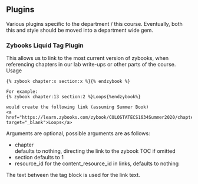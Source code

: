 ## Plugins

Various plugins specific to the department / this course. Eventually, both this and style should
be moved into a department wide gem. 


### Zybooks Liquid Tag Plugin

This allows us to link to the most current version of zybooks, when referencing chapters in our 
lab write-ups or other parts of the course. Usage

```
{% zybook chapter:x section:x %}{% endzybook %}

For example:
{% zybook chapter:13 section:2 %}Loops{%endzybook%}

would create the following link (assuming Summer Book)
<a href="https://learn.zybooks.com/zybook/COLOSTATECS1634Summer2020/chapter/13/section/2" target="_blank">Loops</a>

```

Arguments are optional, possible arguments are as follows:

* chapter  
  defaults to nothing, directing the link to the zybook TOC if omitted
* section
  defaults to 1 
* resource_id
  for the content_resource_id in links, defaults to nothing
  
The text between the tag block is used for the link text.
